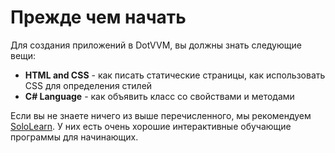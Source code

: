 ﻿Прежде чем начать
============
Для создания приложений в DotVVM, вы должны знать следующие вещи:

+ **HTML and CSS** - как писать статические страницы, как использовать CSS для определения стилей
+ **C# Language** - как объявить класс со свойствами и методами

Если вы не знаете ничего из выше перечисленного, мы рекомендуем [SoloLearn](https://www.sololearn.com/Course/HTML/). У них есть очень хорошие интерактивные обучающие программы для начинающих.